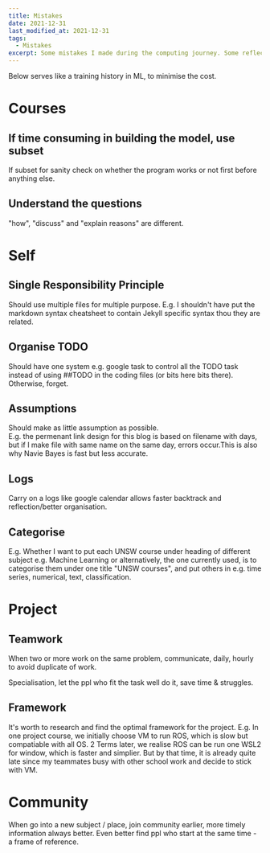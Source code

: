 ```yaml
---
title: Mistakes
date: 2021-12-31
last_modified_at: 2021-12-31
tags:
  - Mistakes
excerpt: Some mistakes I made during the computing journey. Some reflection.
---
```


Below serves like a training history in ML, to minimise the cost.

# Courses

## If time consuming in building the model, use subset

If subset for sanity check on whether the program works or not first before anything else.



## Understand the questions

"how", "discuss" and "explain reasons" are different.


# Self

## Single Responsibility Principle

Should use multiple files for multiple purpose.
E.g. I shouldn't have put the markdown syntax cheatsheet to contain Jekyll specific syntax thou they are related.

## Organise TODO 

Should have one system e.g. google task to control all the TODO task instead of using ##TODO in the coding files (or bits here bits there). Otherwise, forget.

## Assumptions

Should make as little assumption as possible.   
E.g. the permenant link design for this blog is based on filename with days, but if I make file with same name on the same day, errors occur.This is also why Navie Bayes is fast but less accurate.

## Logs

Carry on a logs like google calendar allows faster backtrack and reflection/better organisation.

## Categorise

E.g. Whether I want to put each UNSW course under heading of different subject e.g. Machine Learning or alternatively, the one currently used, is to categorise them under one title "UNSW courses", and put others in e.g. time series, numerical, text, classification.

# Project

## Teamwork

When two or more work on the same problem, communicate, daily, hourly to avoid duplicate of work.

Specialisation, let the ppl who fit the task well do it, save time & struggles.

## Framework

It's worth to research and find the optimal framework for the project. E.g. In one project course, we initially choose VM to run ROS, which is slow but compatiable with all OS. 2 Terms later, we realise ROS can be run one WSL2 for window, which is faster and simplier. But by that time, it is already quite late since my teammates busy with other school work and decide to stick with VM.

# Community

When go into a new subject / place, join community earlier, more timely information always better.
Even better find ppl who start at the same time - a frame of reference.


